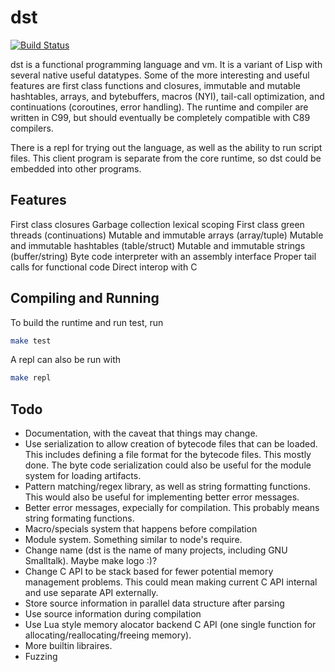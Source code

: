 # dst

[![Build Status](https://travis-ci.org/bakpakin/dst.svg?branch=master)](https://travis-ci.org/bakpakin/dst)

dst is a functional programming language and vm. It is a variant of
Lisp with several native useful datatypes. Some of the more interesting and
useful features are first class functions and closures, immutable and mutable
hashtables, arrays, and bytebuffers, macros (NYI), tail-call optimization,
and continuations (coroutines, error handling). The runtime and 
compiler are written in C99, but should eventually be completely compatible
with C89 compilers.

There is a repl for trying out the language, as well as the ability
to run script files. This client program is separate from the core runtime, so
dst could be embedded into other programs.

## Features

First class closures
Garbage collection
lexical scoping
First class green threads (continuations)
Mutable and immutable arrays (array/tuple)
Mutable and immutable hashtables (table/struct)
Mutable and immutable strings (buffer/string)
Byte code interpreter with an assembly interface
Proper tail calls for functional code
Direct interop with C

## Compiling and Running

To build the runtime and run test, run
```sh
make test
```

A repl can also be run with
```sh
make repl
```

## Todo

* Documentation, with the caveat that things may change.
* Use serialization to allow creation of bytecode files that can be loaded.
  This includes defining a file format for the bytecode files. This mostly done.
  The byte code serialization could also be useful for the module system for loading artifacts.
* Pattern matching/regex library, as well as string formatting functions. This
  would also be useful for implementing better error messages.
* Better error messages, expecially for compilation. This probably means string
  formating functions.
* Macro/specials system that happens before compilation
* Module system. Something similar to node's require.
* Change name (dst is the name of many projects, including GNU Smalltalk).
  Maybe make logo :)?
* Change C API to be stack based for fewer potential memory management
  problems. This could mean making current C API internal and use separate
  API externally.
* Store source information in parallel data structure after parsing
* Use source information during compilation
* Use Lua style memory alocator backend C API (one single function for
  allocating/reallocating/freeing memory).
* More builtin libraires.
* Fuzzing

